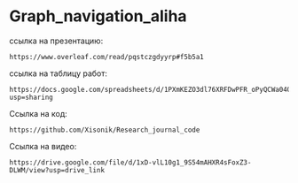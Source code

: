 # Graph_navigation_aliha
ссылка на презентацию:
```
https://www.overleaf.com/read/pqstczgdyyrp#f5b5a1
```
ссылка на таблицу работ:
```
https://docs.google.com/spreadsheets/d/1PXmKEZO3dl76XRFDwPFR_oPyQCWa040Tf80TCT1oqEo/edit?usp=sharing
```
Ссылка на код:
```
https://github.com/Xisonik/Research_journal_code
```
Ссылка на видео:
```
https://drive.google.com/file/d/1xD-vlL10g1_9S54mAHXR4sFoxZ3-DLWM/view?usp=drive_link
```
